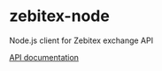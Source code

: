 # zebitex-node
Node.js client for Zebitex exchange API

[API documentation](https://doc.zebitex.com/)
